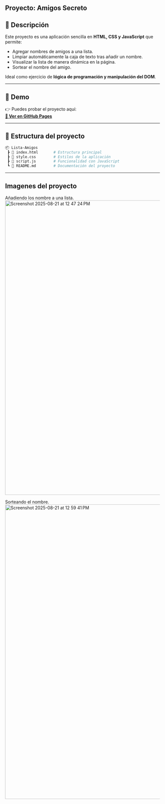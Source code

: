 ## Proyecto: Amigos Secreto

## 📖 Descripción

Este proyecto es una aplicación sencilla en **HTML, CSS y JavaScript** que permite:  

- Agregar nombres de amigos a una lista.
- Limpiar automáticamente la caja de texto tras añadir un nombre.
- Visualizar la lista de manera dinámica en la página.
- Sortear el nombre del amigo.

Ideal como ejercicio de **lógica de programación y manipulación del DOM**.  

---

## 🚀 Demo

👉 Puedes probar el proyecto aquí:  
[**🔗 Ver en GitHub Pages**](https://TU_USUARIO.github.io/Lista-Amigos/)  

---

## 📂 Estructura del proyecto

```bash
📦 Lista-Amigos
 ┣ 📜 index.html       # Estructura principal
 ┣ 📜 style.css        # Estilos de la aplicación
 ┣ 📜 script.js        # Funcionalidad con JavaScript
 ┗ 📜 README.md        # Documentación del proyecto
```
--- 
## Imagenes del proyecto

Añadiendo los nombre a una lista.
<img width="1470" height="956" alt="Screenshot 2025-08-21 at 12 47 24 PM" src="https://github.com/user-attachments/assets/5a83f8fb-1280-4e66-a38c-d897a1ab2abe" />

Sorteando el nombre.
<img width="1470" height="956" alt="Screenshot 2025-08-21 at 12 59 41 PM" src="https://github.com/user-attachments/assets/59c921b3-9da5-49d4-b6a5-0f6157eaa99a" />


